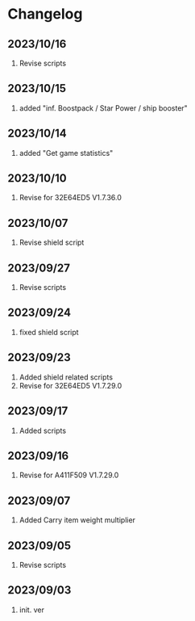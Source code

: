 # Changelog

## 2023/10/16
1. Revise scripts

## 2023/10/15
1. added "inf. Boostpack / Star Power / ship booster"

## 2023/10/14
1. added "Get game statistics"

## 2023/10/10
1. Revise for 32E64ED5 V1.7.36.0

## 2023/10/07
1. Revise shield script

## 2023/09/27
1. Revise scripts

## 2023/09/24
1. fixed shield script

## 2023/09/23
1. Added shield related scripts
1. Revise for 32E64ED5  V1.7.29.0

## 2023/09/17
1. Added scripts

## 2023/09/16
1. Revise for A411F509 V1.7.29.0

## 2023/09/07
1. Added Carry item weight multiplier

## 2023/09/05
1. Revise scripts

## 2023/09/03  
1. init. ver


